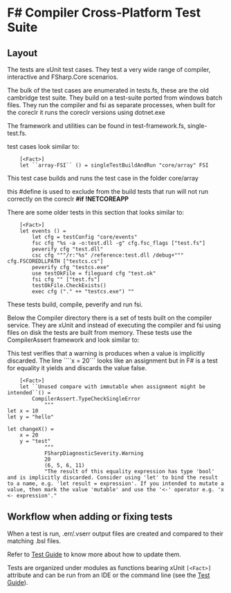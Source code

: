 # F# Compiler Cross-Platform Test Suite

## Layout

The tests are xUnit test cases. They test a very wide range of compiler, interactive and FSharp.Core scenarios.

The bulk of the test cases are enumerated in tests.fs, these are the old cambridge test suite.  They build on a test-suite ported from windows batch files.  They run the compiler and fsi as separate processes, when built for the coreclr it runs the coreclr versions using dotnet.exe 

The framework and utilities can be found in test-framework.fs, single-test.fs.

test cases look similar to:
````
    [<Fact>]
    let ``array-FSI`` () = singleTestBuildAndRun "core/array" FSI
````
This test case builds and runs the test case in the folder core/array

this #define is used to exclude from the build tests that run will not run correctly on the coreclr
__#if !NETCOREAPP__

There are some older tests in this section that looks similar to:
````
    [<Fact>]
    let events () = 
        let cfg = testConfig "core/events"
        fsc cfg "%s -a -o:test.dll -g" cfg.fsc_flags ["test.fs"]
        peverify cfg "test.dll"
        csc cfg """/r:"%s" /reference:test.dll /debug+""" cfg.FSCOREDLLPATH ["testcs.cs"]
        peverify cfg "testcs.exe"
        use testOkFile = fileguard cfg "test.ok"
        fsi cfg "" ["test.fs"]
        testOkFile.CheckExists()
        exec cfg ("." ++ "testcs.exe") ""
````
These tests build, compile, peverify and run fsi.

Below the Compiler directory there is a set of tests built on the compiler service.  They are xUnit and instead of executing the compiler and fsi using files on disk the tests are built from memory.  These tests use the CompilerAssert framework and look similar to:

This test verifies that a warning is produces when a value is implicitly discarded.  The line ````x = 20``` looks like an assignment but in F# is a test for equality it yields and discards the value false.
````
    [<Fact>]
    let ``Unused compare with immutable when assignment might be intended``() =
        CompilerAssert.TypeCheckSingleError
            """
let x = 10
let y = "hello"

let changeX() =
    x = 20
    y = "test"
            """
            FSharpDiagnosticSeverity.Warning
            20
            (6, 5, 6, 11)
            "The result of this equality expression has type 'bool' and is implicitly discarded. Consider using 'let' to bind the result to a name, e.g. 'let result = expression'. If you intended to mutate a value, then mark the value 'mutable' and use the '<-' operator e.g. 'x <- expression'."
````


## Workflow when adding or fixing tests

When a test is run, .err/.vserr output files are created and compared to their matching .bsl files.

Refer to [Test Guide](../../TESTGUIDE.md#baselines) to know more about how to update them.

Tests are organized under modules as functions bearing xUnit `[<Fact>]` attribute and can be run from an IDE or the command line (see the [Test Guide](../../TESTGUIDE.md)).
